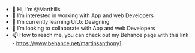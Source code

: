 - 👋 Hi, I’m @Marthills
- 👀 I’m interested in working with App and web Developers
- 🌱 I’m currently learning UiUx Designing
- 💞️ I’m looking to collaborate with App and web Developers
- 📫 How to reach me, you can check out my Behance page with this link - https://www.behance.net/martinsanthony1

<!---
Marthills/Marthills is a ✨ special ✨ repository because its `README.md` (this file) appears on your GitHub profile.
You can click the Preview link to take a look at your changes.
--->

